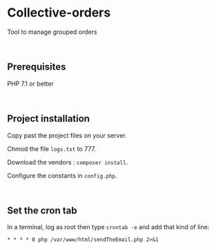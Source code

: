 # Collective-orders
Tool to manage grouped orders

<br>

## Prerequisites
PHP 7.1 or better

<br>


## Project installation 
Copy past the project files on your server.

Chmod the file `logs.txt` to 777.

Download the vendors : `composer install`.

Configure the constants in `config.php`.


<br>

## Set the cron tab
In a terminal, log as root then type `crontab -e` and add that kind of line:
```
* * * * 0 php /var/www/html/sendTheEmail.php 2>&1
```
